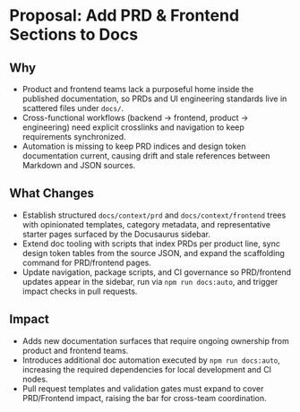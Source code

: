 # Proposal: Add PRD & Frontend Sections to Docs

## Why
- Product and frontend teams lack a purposeful home inside the published documentation, so PRDs and UI engineering standards live in scattered files under `docs/`.
- Cross-functional workflows (backend → frontend, product → engineering) need explicit crosslinks and navigation to keep requirements synchronized.
- Automation is missing to keep PRD indices and design token documentation current, causing drift and stale references between Markdown and JSON sources.

## What Changes
- Establish structured `docs/context/prd` and `docs/context/frontend` trees with opinionated templates, category metadata, and representative starter pages surfaced by the Docusaurus sidebar.
- Extend doc tooling with scripts that index PRDs per product line, sync design token tables from the source JSON, and expand the scaffolding command for PRD/frontend pages.
- Update navigation, package scripts, and CI governance so PRD/frontend updates appear in the sidebar, run via `npm run docs:auto`, and trigger impact checks in pull requests.

## Impact
- Adds new documentation surfaces that require ongoing ownership from product and frontend teams.
- Introduces additional doc automation executed by `npm run docs:auto`, increasing the required dependencies for local development and CI nodes.
- Pull request templates and validation gates must expand to cover PRD/Frontend impact, raising the bar for cross-team coordination.
